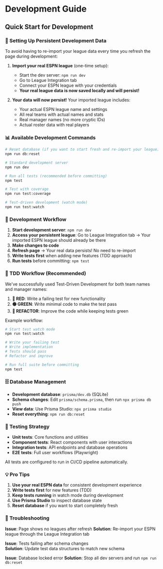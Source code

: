 # Development Guide

## Quick Start for Development

### 🚀 Setting Up Persistent Development Data

To avoid having to re-import your league data every time you refresh the page during development:

1. **Import your real ESPN league** (one-time setup):
   - Start the dev server: `npm run dev`
   - Go to League Integration tab
   - Connect your ESPN league with your credentials
   - **Your real league data is now saved locally and will persist!**

2. **Your data will now persist!** Your imported league includes:
   - Your actual ESPN league name and settings
   - All real teams with actual names and stats
   - Real manager names (no more cryptic IDs)
   - Actual roster data with real players

### 📊 Available Development Commands

```bash
# Reset database (if you want to start fresh and re-import your league)
npm run db:reset

# Standard development server
npm run dev

# Run all tests (recommended before committing)
npm test

# Test with coverage
npm run test:coverage

# Test-driven development (watch mode)
npm run test:watch
```

### 🔄 Development Workflow

1. **Start development server**: `npm run dev`
2. **Access your persistent league**: Go to League Integration tab → Your imported ESPN league should already be there
3. **Make changes to code**
4. **Refresh page** → Your real data persists! No need to re-import
5. **Write tests first** when adding new features (TDD approach)
6. **Run tests** before committing: `npm test`

### 🎯 TDD Workflow (Recommended)

We've successfully used Test-Driven Development for both team names and manager names:

1. **🔴 RED**: Write a failing test for new functionality
2. **🟢 GREEN**: Write minimal code to make the test pass  
3. **🔵 REFACTOR**: Improve the code while keeping tests green

Example workflow:
```bash
# Start test watch mode
npm run test:watch

# Write your failing test
# Write implementation
# Tests should pass
# Refactor and improve

# Run full suite before committing
npm test
```

### 🗄️ Database Management

- **Development database**: `prisma/dev.db` (SQLite)
- **Schema changes**: Edit `prisma/schema.prisma`, then run `npx prisma db push`
- **View data**: Use Prisma Studio: `npx prisma studio`
- **Reset everything**: `npm run db:reset`

### 🧪 Testing Strategy

- **Unit tests**: Core functions and utilities
- **Component tests**: React components with user interactions
- **Integration tests**: API endpoints and database operations
- **E2E tests**: Full user workflows (Playwright)

All tests are configured to run in CI/CD pipeline automatically.

### 💡 Pro Tips

1. **Use your real ESPN data** for consistent development experience
2. **Write tests first** for new features (TDD)
3. **Keep tests running** in watch mode during development
4. **Use Prisma Studio** to inspect database state
5. **Reset database** if you want to start completely fresh

### 🐛 Troubleshooting

**Issue**: Page shows no leagues after refresh
**Solution**: Re-import your ESPN league through the League Integration tab

**Issue**: Tests failing after schema changes  
**Solution**: Update test data structures to match new schema

**Issue**: Database locked error
**Solution**: Stop all dev servers and run `npm run db:reset`